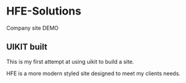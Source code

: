 # HFE-Solutions
Company site DEMO

<h2>UIKIT built</h2>
<p>This is my first attempt at using uikit to build a site.</p>

<p>HFE is a more modern styled site designed to meet my clients needs.</p>
